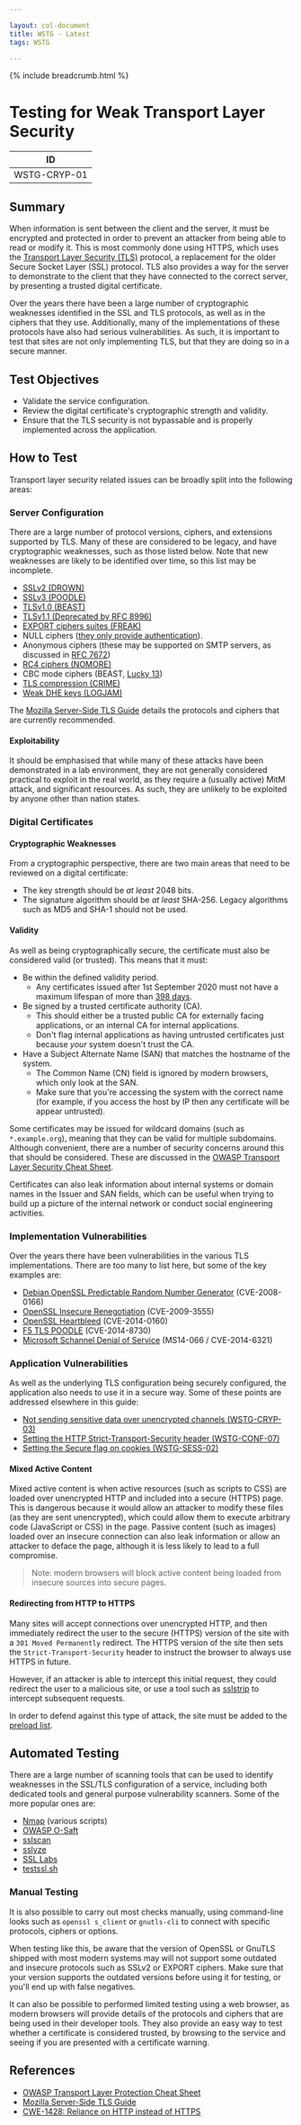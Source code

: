 ```yaml
---

layout: col-document
title: WSTG - Latest
tags: WSTG

---
```


{% include breadcrumb.html %}
# Testing for Weak Transport Layer Security

|ID          |
|------------|
|WSTG-CRYP-01|

## Summary

When information is sent between the client and the server, it must be encrypted and protected in order to prevent an attacker from being able to read or modify it. This is most commonly done using HTTPS, which uses the [Transport Layer Security (TLS)](https://en.wikipedia.org/wiki/Transport_Layer_Security) protocol, a replacement for the older Secure Socket Layer (SSL) protocol. TLS also provides a way for the server to demonstrate to the client that they have connected to the correct server, by presenting a trusted digital certificate.

Over the years there have been a large number of cryptographic weaknesses identified in the SSL and TLS protocols, as well as in the ciphers that they use. Additionally, many of the implementations of these protocols have also had serious vulnerabilities. As such, it is important to test that sites are not only implementing TLS, but that they are doing so in a secure manner.

## Test Objectives

- Validate the service configuration.
- Review the digital certificate's cryptographic strength and validity.
- Ensure that the TLS security is not bypassable and is properly implemented across the application.

## How to Test

Transport layer security related issues can be broadly split into the following areas:

### Server Configuration

There are a large number of protocol versions, ciphers, and extensions supported by TLS. Many of these are considered to be legacy, and have cryptographic weaknesses, such as those listed below. Note that new weaknesses are likely to be identified over time, so this list may be incomplete.

- [SSLv2 (DROWN)](https://drownattack.com/)
- [SSLv3 (POODLE)](https://en.wikipedia.org/wiki/POODLE)
- [TLSv1.0 (BEAST)](https://www.acunetix.com/blog/web-security-zone/what-is-beast-attack/)
- [TLSv1.1 (Deprecated by RFC 8996)](https://tools.ietf.org/html/rfc8996)
- [EXPORT ciphers suites (FREAK)](https://en.wikipedia.org/wiki/FREAK)
- NULL ciphers ([they only provide authentication](https://tools.ietf.org/html/rfc4785)).
- Anonymous ciphers (these may be supported on SMTP servers, as discussed in [RFC 7672](https://tools.ietf.org/html/rfc7672#section-8.2))
- [RC4 ciphers (NOMORE)](https://www.rc4nomore.com/)
- CBC mode ciphers (BEAST, [Lucky 13](https://en.wikipedia.org/wiki/Lucky_Thirteen_attack))
- [TLS compression (CRIME)](https://en.wikipedia.org/wiki/CRIME)
- [Weak DHE keys (LOGJAM)](https://weakdh.org/)

The [Mozilla Server-Side TLS Guide](https://wiki.mozilla.org/Security/Server_Side_TLS) details the protocols and ciphers that are currently recommended.

#### Exploitability

It should be emphasised that while many of these attacks have been demonstrated in a lab environment, they are not generally considered practical to exploit in the real world, as they require a (usually active) MitM attack, and significant resources. As such, they are unlikely to be exploited by anyone other than nation states.

### Digital Certificates

#### Cryptographic Weaknesses

From a cryptographic perspective, there are two main areas that need to be reviewed on a digital certificate:

- The key strength should be *at least* 2048 bits.
- The signature algorithm should be *at least* SHA-256. Legacy algorithms such as MD5 and SHA-1 should not be used.

#### Validity

As well as being cryptographically secure, the certificate must also be considered valid (or trusted). This means that it must:

- Be within the defined validity period.
    - Any certificates issued after 1st September 2020 must not have a maximum lifespan of more than [398 days](https://blog.mozilla.org/security/2020/07/09/reducing-tls-certificate-lifespans-to-398-days/).
- Be signed by a trusted certificate authority (CA).
    - This should either be a trusted public CA for externally facing applications, or an internal CA for internal applications.
    - Don't flag internal applications as having untrusted certificates just because *your* system doesn't trust the CA.
- Have a Subject Alternate Name (SAN) that matches the hostname of the system.
    - The Common Name (CN) field is ignored by modern browsers, which only look at the SAN.
    - Make sure that you're accessing the system with the correct name (for example, if you access the host by IP then any certificate will be appear untrusted).

Some certificates may be issued for wildcard domains (such as `*.example.org`), meaning that they can be valid for multiple subdomains. Although convenient, there are a number of security concerns around this that should be considered. These are discussed in the [OWASP Transport Layer Security Cheat Sheet](https://cheatsheetseries.owasp.org/cheatsheets/Transport_Layer_Protection_Cheat_Sheet.html#carefully-consider-the-use-of-wildcard-certificates).

Certificates can also leak information about internal systems or domain names in the Issuer and SAN fields, which can be useful when trying to build up a picture of the internal network or conduct social engineering activities.

### Implementation Vulnerabilities

Over the years there have been vulnerabilities in the various TLS implementations. There are too many to list here, but some of the key examples are:

- [Debian OpenSSL Predictable Random Number Generator](https://www.debian.org/security/2008/dsa-1571) (CVE-2008-0166)
- [OpenSSL Insecure Renegotiation](https://www.openssl.org/news/secadv/20091111.txt) (CVE-2009-3555)
- [OpenSSL Heartbleed](https://heartbleed.com) (CVE-2014-0160)
- [F5 TLS POODLE](https://support.f5.com/csp/article/K15882) (CVE-2014-8730)
- [Microsoft Schannel Denial of Service](https://docs.microsoft.com/en-us/security-updates/securitybulletins/2014/ms14-066) (MS14-066 / CVE-2014-6321)

### Application Vulnerabilities

As well as the underlying TLS configuration being securely configured, the application also needs to use it in a secure way. Some of these points are addressed elsewhere in this guide:

- [Not sending sensitive data over unencrypted channels (WSTG-CRYP-03)](03-Testing_for_Sensitive_Information_Sent_via_Unencrypted_Channels.md)
- [Setting the HTTP Strict-Transport-Security header (WSTG-CONF-07)](../02-Configuration_and_Deployment_Management_Testing/07-Test_HTTP_Strict_Transport_Security.md)
- [Setting the Secure flag on cookies (WSTG-SESS-02)](../06-Session_Management_Testing/02-Testing_for_Cookies_Attributes.md)

#### Mixed Active Content

Mixed active content is when active resources (such as scripts to CSS) are loaded over unencrypted HTTP and included into a secure (HTTPS) page. This is dangerous because it would allow an attacker to modify these files (as they are sent unencrypted), which could allow them to execute arbitrary code (JavaScript or CSS) in the page. Passive content (such as images) loaded over an insecure connection can also leak information or allow an attacker to deface the page, although it is less likely to lead to a full compromise.

> Note: modern browsers will block active content being loaded from insecure sources into secure pages.

#### Redirecting from HTTP to HTTPS

Many sites will accept connections over unencrypted HTTP, and then immediately redirect the user to the secure (HTTPS) version of the site with a `301 Moved Permanently` redirect. The HTTPS version of the site then sets the `Strict-Transport-Security` header to instruct the browser to always use HTTPS in future.

However, if an attacker is able to intercept this initial request, they could redirect the user to a malicious site, or use a tool such as [sslstrip](https://github.com/moxie0/sslstrip) to intercept subsequent requests.

In order to defend against this type of attack, the site must be added to the [preload list](https://hstspreload.org).

## Automated Testing

There are a large number of scanning tools that can be used to identify weaknesses in the SSL/TLS configuration of a service, including both dedicated tools and general purpose vulnerability scanners. Some of the more popular ones are:

- [Nmap](https://nmap.org) (various scripts)
- [OWASP O-Saft](https://owasp.org/www-project-o-saft/)
- [sslscan](https://github.com/rbsec/sslscan)
- [sslyze](https://github.com/nabla-c0d3/sslyze)
- [SSL Labs](https://www.ssllabs.com/ssltest/)
- [testssl.sh](https://github.com/drwetter/testssl.sh)

### Manual Testing

It is also possible to carry out most checks manually, using command-line looks such as `openssl s_client` or `gnutls-cli` to connect with specific protocols, ciphers or options.

When testing like this, be aware that the version of OpenSSL or GnuTLS shipped with most modern systems may will not support some outdated and insecure protocols such as SSLv2 or EXPORT ciphers. Make sure that your version supports the outdated versions before using it for testing, or you'll end up with false negatives.

It can also be possible to performed limited testing using a web browser, as modern browsers will provide details of the protocols and ciphers that are being used in their developer tools. They also provide an easy way to test whether a certificate is considered trusted, by browsing to the service and seeing if you are presented with a certificate warning.

## References

- [OWASP Transport Layer Protection Cheat Sheet](https://cheatsheetseries.owasp.org/cheatsheets/Transport_Layer_Protection_Cheat_Sheet.html)
- [Mozilla Server-Side TLS Guide](https://wiki.mozilla.org/Security/Server_Side_TLS)
- [CWE-1428: Reliance on HTTP instead of HTTPS](https://cwe.mitre.org/data/definitions/1428.html)
